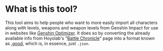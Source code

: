 
# What is this tool?

This tool aims to help people who want to more easily import all characters along with
levels, weapons and weapon levels from Genshin Impact for use in websites like
[Genshin Optimizer](https://frzyc.github.io/genshin-optimizer/#/). It does so by converting the
already available info from Hoyolab's "[Battle Chronicle](https://act.hoyolab.com/app/community-game-records-sea/index.html)"
page into a format known as [.good](https://frzyc.github.io/genshin-optimizer/#/doc),
which is, in essence, just `.json`.
